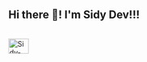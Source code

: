 ## Hi there 👋! I'm Sidy Dev!!!
<!--
<div>
  <a href="github.com/sidydev">
  <img height="180em" src="https://gihub-readme-stats.vercel.app/api?username=sidydev&show_icons=true&theme=dracula&include_all_commits=true&count_private=true"/>
  <img height="180em" src="https://gihub-readme-stats.vercel.app/api/top-langs/?username=sidydev&layout=compact&langs_count=16&theme=dracula"/>
</div>
-->
<div style="display: inline_block"><br>
  <img align="center" alt="Sidy-" height="30" width="40" src="https://cdn.jsdelivr.net/gh/devicons/devicon/icons/adonisjs/adonisjs-original.svg"/>
</div>
